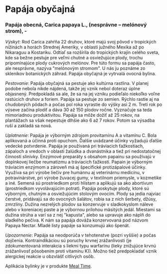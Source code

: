 Papája obyčajná
===============

### Papája obecná, Carica papaya L., (nesprávne – melónový strom), -

*Výskyt*: Rod Carica zahŕňa 22 druhov, ktoré majú svoj pôvod v tropických
nížinách a horách Strednej Ameriky, v oblasti južného Mexika až po Nikaraguu a
Kostariku. Odtiaľ sa rozšírila do tropických krajín celého sveta, kde sa bežne
pestuje pre veľmi chutné a osviežujúce plody, trochu pripomínajúce plody
cukrových melónov. Pre túto formu sa papája často, ale nesprávne, nazýva
"melónovým stromom". U nás ju poznáme zo skleníkov botanických záhrad. Papája
obyčajná je vytrvalá ovocná bylina.

*Pestovanie*: Papája obyčajná sa pestuje ako kultúrna rastlina. V planej podobe
nebola nikde nájdená, takže jej vznik nebol doteraz úplne objasnený. Predpokladá
sa ale, že sa na jej vzniku podieľalo niekoľko voľne rastúcich druhov a foriem.
Papája sa pestuje zo semien. Rýchlo rastie aj na chudobných pôdach a počas pol
roka vyrastie do výšky asi 2 m. Tretí rok po výseve začína plodiť a dáva 30 až
150 plodov ročne. Vyznačuje sa teda mimoriadnou produktivitou. Papája sa môže
dožiť až 25 rokov, na plantážach sa však nepestuje dlhšie ako 6 až 7 rokov.
Potom sa výsadba ruší a zakladá sa nová.

*Uplatnenie*: Papája je výborným zdrojom provitamínu A a vitamínu C. Bola
aplikovaná a účinná proti opuchom. Ďalšie uvádzané účinky vyžadujú ďalšie
vedecké potvrdenie. Papája je používaná pri tráviacich ťažkostiach, zápaloch a
vredoch v oblasti žalúdka a dvanástnika a tiež pri nedostatočnej činnosti
slinivky. Enzýmové preparáty s obsahom papainu sa používajú v doplnkovej liečbe
reumatizmu a tráviacich ťažkostí. Papain je výborným tráviacim enzýmom a zároveň
má aj špecifické protizápalové účinky. Využíva sa pri výrobe liečiv pre humánnu
aj veterinárnu medicínu, v potravinárstve, pri výrobe žuvacej gumy, v textilnom
priemysle, v kozmetike a iné. Semená sú prostriedkom proti hlístam a aplikujú sa
ako abortívum (prostriedkom vyvolávajúcim potrat). Papája poskytuje plody, ktoré
sú výborným, chutným a osviežujúcim stolovým ovocím. Plody sa jedia najviac
čerstvé, pridávajú sa do ovocných šalátov, robia sa z nich šerbety, džúsy,
zmrzliny. Dužina nezrelých plodov sa konzervuje v sladkokyslom náleve alebo v
koreniacej paste a je výbornou prílohou mäsitých jedál. Miestami sa dužina
strúha a varí sa z nej "kapusta", alebo sa upravuje ako náplň do sladkého
pečiva. K nám sa papája dováža konzervovaná pod názvom Papaya Nectar. Mladé
listy papáje sa konzumujú ako špenát.

*Upozornenie*: Papája sa neodporúča v tehotenstve (pozri vyššie) a počas
dojčenia. Kontraindikáciou sú poruchy krvnej zrážanlivosti (je zdokumentovaná
interakcia s liekmi typu warfarínu (lieky znižujúce krvnú zrážanlivosť pôsobením
proti vitamínu K)). Možno tiež predpokladať vznik alergickej reakcie u obzvlášť
citlivých osôb.

Aplikácia bylinky je v produkte [Meal Time](/sip/p/meal-time/).

